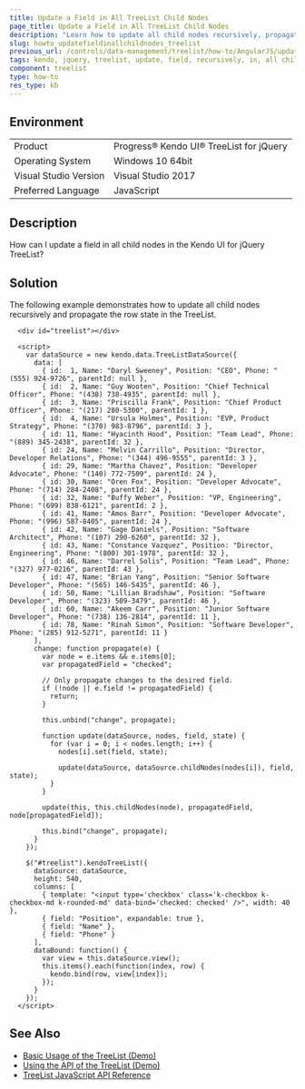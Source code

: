```yaml
---
title: Update a Field in All TreeList Child Nodes
page_title: Update a Field in All TreeList Child Nodes
description: "Learn how to update all child nodes recursively, propagating the state of a row in a Kendo UI TreeList component."
slug: howto_updatefieldinallchildnodes_treelist
previous_url: /controls/data-management/treelist/how-to/AngularJS/update-a-field-in-all-child-nodes, /controls/data-management/treelist/how-to/update-a-field-in-all-child-nodes-angular
tags: kendo, jquery, treelist, update, field, recursively, in, all child, nodes
component: treelist
type: how-to
res_type: kb
---
```


## Environment

<table>
 <tr>
  <td>Product</td>
  <td>Progress® Kendo UI® TreeList for jQuery</td>
 </tr>
 <tr>
  <td>Operating System</td>
  <td>Windows 10 64bit</td>
 </tr>
 <tr>
  <td>Visual Studio Version</td>
  <td>Visual Studio 2017</td>
 </tr>
 <tr>
  <td>Preferred Language</td>
  <td>JavaScript</td>
 </tr>
</table>

## Description

How can I update a field in all child nodes in the Kendo UI for jQuery TreeList?

## Solution

The following example demonstrates how to update all child nodes recursively and propagate the row state in the TreeList.

```dojo
  <div id="treelist"></div>

  <script>
    var dataSource = new kendo.data.TreeListDataSource({
      data: [
        { id:  1, Name: "Daryl Sweeney", Position: "CEO", Phone: "(555) 924-9726", parentId: null },
        { id:  2, Name: "Guy Wooten", Position: "Chief Technical Officer", Phone: "(438) 738-4935", parentId: null },
        { id:  3, Name: "Priscilla Frank", Position: "Chief Product Officer", Phone: "(217) 280-5300", parentId: 1 },
        { id:  4, Name: "Ursula Holmes", Position: "EVP, Product Strategy", Phone: "(370) 983-8796", parentId: 3 },
        { id: 11, Name: "Hyacinth Hood", Position: "Team Lead", Phone: "(889) 345-2438", parentId: 32 },
        { id: 24, Name: "Melvin Carrillo", Position: "Director, Developer Relations", Phone: "(344) 496-9555", parentId: 3 },
        { id: 29, Name: "Martha Chavez", Position: "Developer Advocate", Phone: "(140) 772-7509", parentId: 24 },
        { id: 30, Name: "Oren Fox", Position: "Developer Advocate", Phone: "(714) 284-2408", parentId: 24 },
        { id: 32, Name: "Buffy Weber", Position: "VP, Engineering", Phone: "(699) 838-6121", parentId: 2 },
        { id: 41, Name: "Amos Barr", Position: "Developer Advocate", Phone: "(996) 587-8405", parentId: 24 },
        { id: 42, Name: "Gage Daniels", Position: "Software Architect", Phone: "(107) 290-6260", parentId: 32 },
        { id: 43, Name: "Constance Vazquez", Position: "Director, Engineering", Phone: "(800) 301-1978", parentId: 32 },
        { id: 46, Name: "Darrel Solis", Position: "Team Lead", Phone: "(327) 977-0216", parentId: 43 },
        { id: 47, Name: "Brian Yang", Position: "Senior Software Developer", Phone: "(565) 146-5435", parentId: 46 },
        { id: 50, Name: "Lillian Bradshaw", Position: "Software Developer", Phone: "(323) 509-3479", parentId: 46 },
        { id: 60, Name: "Akeem Carr", Position: "Junior Software Developer", Phone: "(738) 136-2814", parentId: 11 },
        { id: 78, Name: "Rinah Simon", Position: "Software Developer", Phone: "(285) 912-5271", parentId: 11 }
      ],
      change: function propagate(e) {
        var node = e.items && e.items[0];
        var propagatedField = "checked";

        // Only propagate changes to the desired field.
        if (!node || e.field != propagatedField) {
          return;
        }

        this.unbind("change", propagate);

        function update(dataSource, nodes, field, state) {
          for (var i = 0; i < nodes.length; i++) {
            nodes[i].set(field, state);

            update(dataSource, dataSource.childNodes(nodes[i]), field, state);
          }
        }

        update(this, this.childNodes(node), propagatedField, node[propagatedField]);

        this.bind("change", propagate);
      }
    });

    $("#treelist").kendoTreeList({
      dataSource: dataSource,
      height: 540,
      columns: [
        { template: "<input type='checkbox' class='k-checkbox k-checkbox-md k-rounded-md' data-bind='checked: checked' />", width: 40 },
        { field: "Position", expandable: true },
        { field: "Name" },
        { field: "Phone" }
      ],
      dataBound: function() {
        var view = this.dataSource.view();
        this.items().each(function(index, row) {
          kendo.bind(row, view[index]);
        });
      }
    });
  </script>
```

## See Also

* [Basic Usage of the TreeList (Demo)](https://demos.telerik.com/kendo-ui/treelist/index)
* [Using the API of the TreeList (Demo)](https://demos.telerik.com/kendo-ui/treelist/api)
* [TreeList JavaScript API Reference](/api/javascript/ui/treelist)
